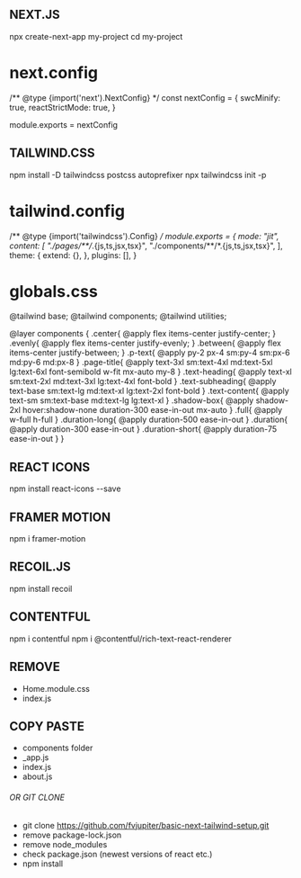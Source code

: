 ## NEXT.JS
npx create-next-app my-project
cd my-project

# next.config
/** @type {import('next').NextConfig} */
const nextConfig = {
  swcMinify: true,
  reactStrictMode: true,
}

module.exports = nextConfig


## TAILWIND.CSS
npm install -D tailwindcss postcss autoprefixer
npx tailwindcss init -p

# tailwind.config
/** @type {import('tailwindcss').Config} */
module.exports = {
  mode: "jit",
  content: [
    "./pages/**/*.{js,ts,jsx,tsx}",
    "./components/**/*.{js,ts,jsx,tsx}",
  ],
  theme: {
    extend: {},
  },
  plugins: [],
}

# globals.css
@tailwind base;
@tailwind components;
@tailwind utilities;

@layer components {
  .center{
    @apply flex items-center justify-center;
  }
  .evenly{
    @apply flex items-center justify-evenly;
  }
  .between{
    @apply flex items-center justify-between;
  }
  .p-text{
    @apply py-2 px-4 sm:py-4 sm:px-6 md:py-6 md:px-8
  }
  .page-title{
    @apply text-3xl sm:text-4xl md:text-5xl lg:text-6xl font-semibold w-fit mx-auto my-8
  }
  .text-heading{
    @apply text-xl sm:text-2xl md:text-3xl lg:text-4xl font-bold
  }
  .text-subheading{
    @apply text-base sm:text-lg md:text-xl lg:text-2xl font-bold
  }
  .text-content{
    @apply text-sm sm:text-base md:text-lg lg:text-xl
  }
  .shadow-box{
    @apply shadow-2xl hover:shadow-none duration-300 ease-in-out mx-auto
  }
  .full{
    @apply w-full h-full
  }
  .duration-long{
    @apply duration-500 ease-in-out
  }
  .duration{
    @apply duration-300 ease-in-out
  }
  .duration-short{
    @apply duration-75 ease-in-out
  }
}

## REACT ICONS
npm install react-icons --save

## FRAMER MOTION
npm i framer-motion

## RECOIL.JS
npm install recoil

## CONTENTFUL
npm i contentful
npm i @contentful/rich-text-react-renderer



## REMOVE
- Home.module.css
- index.js

## COPY PASTE
- components folder
- _app.js
- index.js
- about.js

###### OR GIT CLONE ######
- git clone https://github.com/fvjupiter/basic-next-tailwind-setup.git
- remove package-lock.json
- remove node_modules
- check package.json (newest versions of react etc.)
- npm install
